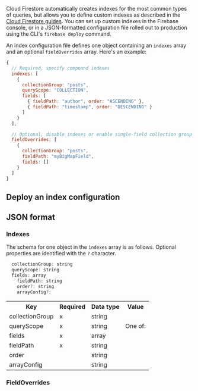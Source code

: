
Cloud Firestore automatically creates indexes for the most common types of queries, but allows you to define custom indexes as described in the [Cloud Firestore guides](https://firebase.devsite.corp.google.com/docs/firestore/query-data/index-overview). You can set up custom indexes in the Firebase console, or in a JSON-formatted configuration file rolled out to production using the CLI's <code>firebase deploy</code> command.

An index configuration file defines one object containing an <code>indexes</code> array and an optional <code>fieldOverrides</code> array. Here's an example:

```javascript
{
  // Required, specify compound indexes
  indexes: [
    { 
      collectionGroup: "posts",
      queryScope: "COLLECTION",
      fields: [
        { fieldPath: "author", order: "ASCENDING" },
        { fieldPath: "timestamp", order: "DESCENDING" }
      ]
    }
  ],

  // Optional, disable indexes or enable single-field collection group indexes
  fieldOverrides: [
    {
      collectionGroup: "posts",
      fieldPath: "myBigMapField",
      fields: []
    }
  ]
}
```

## Deploy an index configuration


## JSON format

### Indexes

The schema for one object in the `indexes` array is as follows. Optional properties are identified with the `?` character.

```javascript
  collectionGroup: string
  queryScope: string
  fields: array
    fieldPath: string
    order?: string
    arrayConfig?: 
```



<table>
  <tr>
    <th>Key</th>
    <th>Required</th>
    <th>Data type</th>
    <th>Value</th>
  </tr>
  <tr>
    <td>collectionGroup</td>
    <td>x</td>
    <td>string</td>
    <td></td>
  </tr>
  <tr>
    <td>queryScope</td>
    <td>x</td>
    <td>string</td>
    <td>One of:
    </td>
  </tr>
  <tr>
    <td>fields</td>
    <td>x</td>
    <td>array</td>
    <td></td>
  </tr>
  <tr>
    <td>fieldPath</td>
    <td>x</td>
    <td>string</td>
    <td></td>
  </tr>
  <tr>
    <td>order</td>
    <td></td>
    <td>string</td>
    <td></td>
  </tr>
  <tr>
    <td>arrayConfig</td>
    <td></td>
    <td>string</td>
    <td></td>
  </tr>
</table>

### FieldOverrides
